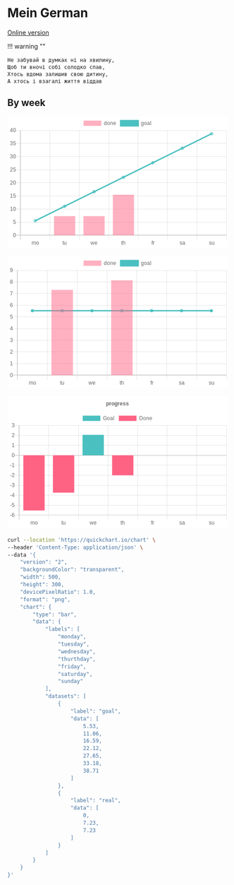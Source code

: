 # Mein German

[Online version](https://d45a74.github.io/deutsch/)

!!! warning ""

    Не забувай в думках ні на хвилину,  
    Щоб ти вночі собі солодко спав,  
    Хтось вдома залишив свою дитину,  
    А хтось і взагалі життя віддав

## By week

![chat](./test/week01.png)

![chat](./test/week02.png)

![chat](./test/week03.png)


```bash
curl --location 'https://quickchart.io/chart' \
--header 'Content-Type: application/json' \
--data '{
    "version": "2",
    "backgroundColor": "transparent",
    "width": 500,
    "height": 300,
    "devicePixelRatio": 1.0,
    "format": "png",
    "chart": {
        "type": "bar",
        "data": {
            "labels": [
                "monday",
                "tuesday",
                "wednesday",
                "thurthday",
                "friday",
                "saturday",
                "sunday"
            ],
            "datasets": [
                {
                    "label": "goal",
                    "data": [
                        5.53,
                        11.06,
                        16.59,
                        22.12,
                        27.65,
                        33.18,
                        38.71
                    ]
                },
                {
                    "label": "real",
                    "data": [
                        0,
                        7.23,
                        7.23
                    ]
                }
            ]
        }
    }
}'
```
